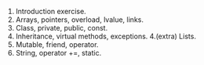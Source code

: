 1. Introduction exercise. 
2. Arrays, pointers, overload, lvalue, links.
3. Class, private, public, const.
4. Inheritance, virtual methods, exceptions.
4.(extra) Lists.
5. Mutable, friend, operator.
6. String, operator +=, static.
